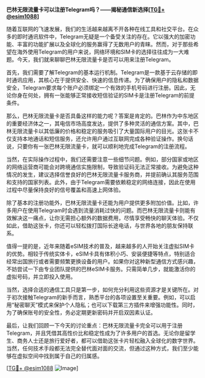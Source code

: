 **巴林无限流量卡可以注册Telegram吗？——揭秘通信新选择[[TG💪+ @esim1088](https://t.me/s/esim1088)]**

随着互联网的飞速发展，我们的生活越来越离不开各种在线工具和社交平台。在众多的即时通讯软件中，Telegram无疑是一个备受关注的存在。它以强大的加密功能、丰富的功能扩展以及全球化的服务赢得了无数用户的青睐。然而，对于那些希望在海外使用Telegram的用户来说，网络环境和SIM卡的选择往往成为一大难题。今天，我们就来聊聊巴林无限流量卡是否可以用来注册Telegram。

首先，我们需要了解Telegram的基本运行机制。Telegram是一款基于云存储的即时通讯应用，其核心在于提供安全、快速的信息传递。为了确保用户的隐私和数据安全，Telegram要求每个账户必须绑定一个有效的手机号码进行注册。因此，无论你身在何处，拥有一张能够正常接收短信验证的SIM卡是注册Telegram的前提条件。

那么，巴林无限流量卡是否具备这样的能力呢？答案是肯定的。巴林作为中东地区的重要经济体之一，其电信市场高度发达，提供了多种灵活的通信方案。其中，巴林无限流量卡以其低廉的价格和稳定的服务吸引了大量国际用户的目光。这张卡不仅支持本地通话和短信服务，还允许用户通过互联网完成各种验证操作。换句话说，只要你有一张巴林无限流量卡，就可以顺利地完成Telegram的注册流程。

当然，在实际操作过程中，我们还需要注意一些细节问题。例如，部分国家或地区的网络运营商可能会对跨境通信实施限制，导致验证码无法正常接收。为避免这种情况的发生，建议选择信誉良好的巴林无限流量卡服务商，并提前确认其服务范围和支持的国家列表。此外，由于Telegram需要依赖稳定的网络连接，因此在使用过程中尽量保持良好的信号覆盖和高速上网体验。

除了基本的注册功能外，巴林无限流量卡还能为用户提供更多附加价值。比如，许多用户在使用Telegram时会遇到流量消耗过快的问题。而巴林无限流量卡则能有效解决这一痛点，让你无需担心额外的数据费用，尽情享受畅快的聊天体验。不仅如此，借助这张卡，你还可以轻松拨打国际长途电话，与世界各地的朋友保持联系。

值得一提的是，近年来随着eSIM技术的普及，越来越多的人开始关注虚拟SIM卡的优势。相较于传统实体卡，eSIM卡具有体积小巧、安装便捷等特点，特别适合经常出国旅行或者需要频繁更换设备的用户。如果你对这种新型通信方式感兴趣，不妨尝试一下由专业团队提供的巴林eSIM卡服务。只需简单几步，就能激活你的虚拟号码，并立即投入使用。

当然，选择合适的通信工具只是第一步，如何充分利用这些资源才是关键所在。对于初次接触Telegram的新手而言，熟悉平台的各项设置至关重要。例如，可以启用“秘密聊天”模式来保护个人隐私；也可以下载第三方插件来增强功能性。同时，为了确保账号的安全性，务必定期更新密码并开启双因素认证。

最后，让我们回顾一下今天的讨论重点：巴林无限流量卡完全可以用于注册Telegram，并且凭借其高性价比和稳定性成为了许多用户的首选。无论你是留学生、商务人士还是旅行爱好者，都可以借助这张卡片轻松融入全球化的数字世界。当然，任何技术手段都无法完全替代面对面的交流，但通过这种方式，我们至少能够在虚拟空间中找到属于自己的归属感。

[[TG💪+ @esim1088](https://t.me/s/esim1088) ![Image](https://i.postimg.cc/4NQfJmqS/Snipaste-2025-05-13-00-14-12.png)]